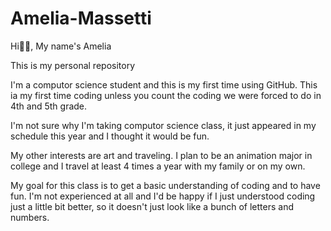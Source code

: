 # Amelia-Massetti
Hi🤙👋, My name's Amelia

This is my personal repository

I'm a computor science student and this is my first time using GitHub. This ia my first time coding unless you count the coding we were forced to do in 4th and 5th grade.

I'm not sure why I'm taking computor science class, it just appeared in my schedule this year and I thought it would be fun.

My other interests are art and traveling. I plan to be an animation major in college and I travel at least 4 times a year with my family or on my own. 

My goal for this class is to get a basic understanding of coding and to have fun. I'm not experienced at all and I'd be happy if I just understood coding just a little bit better, so it doesn't just look like a bunch of letters and numbers.
